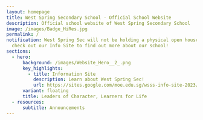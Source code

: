 ```yaml
---
layout: homepage
title: West Spring Secondary School - Official School Website
description: Official school website of West Spring Secondary School
image: /images/Badge_HiRes.jpg
permalink: /
notification: West Spring Sec will not be holding a physical open house. Please
  check out our Info Site to find out more about our school!
sections:
  - hero:
      background: /images/Website_Hero__2_.png
      key_highlights:
        - title: Information Site
          description: Learn about West Spring Sec!
          url: https://sites.google.com/moe.edu.sg/wsss-info-site-2023/home
      variant: floating
      title: Leaders of Character, Learners for Life
  - resources:
      subtitle: Announcements
---
```

